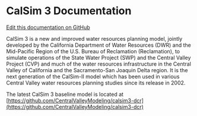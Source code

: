 # CalSim 3 Documentation
[Edit this documentation on GitHub](https://github.com/CentralValleyModeling/centralvalleymodeling.github.io)

CalSim 3 is a new and improved water resources planning model, jointly developed by the California Department of Water Resources (DWR) and the Mid-Pacific Region of the U.S. Bureau of Reclamation (Reclamation), to simulate operations of the State Water Project (SWP) and the Central Valley Project (CVP) and much of the water resources infrastructure in the Central Valley of California and the Sacramento-San Joaquin Delta region. It is the next generation of the CalSim-II model which has been used in various Central Valley water resources planning studies since its release in 2002. 

The latest CalSim 3 baseline model is located at [https://github.com/CentralValleyModeling/calsim3-dcr](https://github.com/CentralValleyModeling/calsim3-dcr)